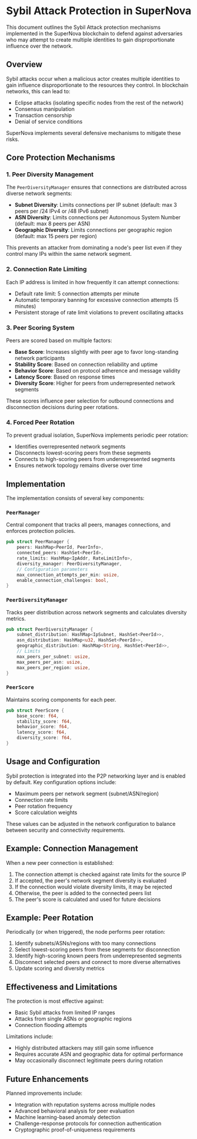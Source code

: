 # Sybil Attack Protection in SuperNova

This document outlines the Sybil Attack protection mechanisms implemented in the SuperNova blockchain to defend against adversaries who may attempt to create multiple identities to gain disproportionate influence over the network.

## Overview

Sybil attacks occur when a malicious actor creates multiple identities to gain influence disproportionate to the resources they control. In blockchain networks, this can lead to:

- Eclipse attacks (isolating specific nodes from the rest of the network)
- Consensus manipulation
- Transaction censorship
- Denial of service conditions

SuperNova implements several defensive mechanisms to mitigate these risks.

## Core Protection Mechanisms

### 1. Peer Diversity Management

The `PeerDiversityManager` ensures that connections are distributed across diverse network segments:

- **Subnet Diversity**: Limits connections per IP subnet (default: max 3 peers per /24 IPv4 or /48 IPv6 subnet)
- **ASN Diversity**: Limits connections per Autonomous System Number (default: max 8 peers per ASN)
- **Geographic Diversity**: Limits connections per geographic region (default: max 15 peers per region)

This prevents an attacker from dominating a node's peer list even if they control many IPs within the same network segment.

### 2. Connection Rate Limiting

Each IP address is limited in how frequently it can attempt connections:

- Default rate limit: 5 connection attempts per minute
- Automatic temporary banning for excessive connection attempts (5 minutes)
- Persistent storage of rate limit violations to prevent oscillating attacks

### 3. Peer Scoring System

Peers are scored based on multiple factors:

- **Base Score**: Increases slightly with peer age to favor long-standing network participants
- **Stability Score**: Based on connection reliability and uptime
- **Behavior Score**: Based on protocol adherence and message validity
- **Latency Score**: Based on response times
- **Diversity Score**: Higher for peers from underrepresented network segments

These scores influence peer selection for outbound connections and disconnection decisions during peer rotations.

### 4. Forced Peer Rotation

To prevent gradual isolation, SuperNova implements periodic peer rotation:

- Identifies overrepresented network segments
- Disconnects lowest-scoring peers from these segments
- Connects to high-scoring peers from underrepresented segments
- Ensures network topology remains diverse over time

## Implementation

The implementation consists of several key components:

### `PeerManager`

Central component that tracks all peers, manages connections, and enforces protection policies.

```rust
pub struct PeerManager {
    peers: HashMap<PeerId, PeerInfo>,
    connected_peers: HashSet<PeerId>,
    rate_limits: HashMap<IpAddr, RateLimitInfo>,
    diversity_manager: PeerDiversityManager,
    // Configuration parameters
    max_connection_attempts_per_min: usize,
    enable_connection_challenges: bool,
}
```

### `PeerDiversityManager`

Tracks peer distribution across network segments and calculates diversity metrics.

```rust
pub struct PeerDiversityManager {
    subnet_distribution: HashMap<IpSubnet, HashSet<PeerId>>,
    asn_distribution: HashMap<u32, HashSet<PeerId>>,
    geographic_distribution: HashMap<String, HashSet<PeerId>>,
    // Limits
    max_peers_per_subnet: usize,
    max_peers_per_asn: usize,
    max_peers_per_region: usize,
}
```

### `PeerScore`

Maintains scoring components for each peer.

```rust
pub struct PeerScore {
    base_score: f64,
    stability_score: f64,
    behavior_score: f64,
    latency_score: f64,
    diversity_score: f64,
}
```

## Usage and Configuration

Sybil protection is integrated into the P2P networking layer and is enabled by default. Key configuration options include:

- Maximum peers per network segment (subnet/ASN/region)
- Connection rate limits
- Peer rotation frequency
- Score calculation weights

These values can be adjusted in the network configuration to balance between security and connectivity requirements.

## Example: Connection Management

When a new peer connection is established:

1. The connection attempt is checked against rate limits for the source IP
2. If accepted, the peer's network segment diversity is evaluated
3. If the connection would violate diversity limits, it may be rejected
4. Otherwise, the peer is added to the connected peers list
5. The peer's score is calculated and used for future decisions

## Example: Peer Rotation

Periodically (or when triggered), the node performs peer rotation:

1. Identify subnets/ASNs/regions with too many connections
2. Select lowest-scoring peers from these segments for disconnection
3. Identify high-scoring known peers from underrepresented segments
4. Disconnect selected peers and connect to more diverse alternatives
5. Update scoring and diversity metrics

## Effectiveness and Limitations

The protection is most effective against:
- Basic Sybil attacks from limited IP ranges
- Attacks from single ASNs or geographic regions
- Connection flooding attempts

Limitations include:
- Highly distributed attackers may still gain some influence
- Requires accurate ASN and geographic data for optimal performance
- May occasionally disconnect legitimate peers during rotation

## Future Enhancements

Planned improvements include:
- Integration with reputation systems across multiple nodes
- Advanced behavioral analysis for peer evaluation
- Machine learning-based anomaly detection
- Challenge-response protocols for connection authentication
- Cryptographic proof-of-uniqueness requirements 